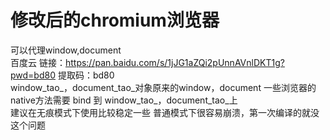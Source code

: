 # 修改后的chromium浏览器
可以代理window,document  
百度云 链接：https://pan.baidu.com/s/1jJG1aZQi2pUnnAVnlDKT1g?pwd=bd80 提取码：bd80  
window_tao_，document_tao_对象原来的window，document 
一些浏览器的native方法需要 bind 到 window_tao_，document_tao_上  
建议在无痕模式下使用比较稳定一些 普通模式下很容易崩溃，第一次编译的就没这个问题
